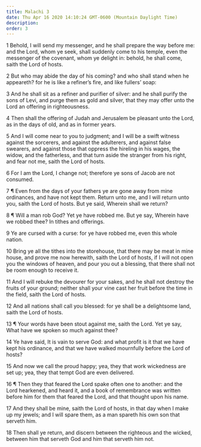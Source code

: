 ```yaml
---
title: Malachi 3
date: Thu Apr 16 2020 14:10:24 GMT-0600 (Mountain Daylight Time)
description: 
order: 3
---
```


<span></span>
<p>
  1 Behold, I will send my messenger, and he shall prepare the way before me:
  and the Lord, whom ye seek, shall suddenly come to his temple, even the
  messenger of the covenant, whom ye delight in: behold, he shall come, saith
  the Lord of hosts.
</p>
<p>
  2 But who may abide the day of his coming? and who shall stand when he
  appeareth? for he is like a refiner&#x2019;s fire, and like fullers&#x2019;
  soap:
</p>
<p>
  3 And he shall sit as a refiner and purifier of silver: and he shall purify
  the sons of Levi, and purge them as gold and silver, that they may offer unto
  the Lord an offering in righteousness.
</p>
<p>
  4 Then shall the offering of Judah and Jerusalem be pleasant unto the Lord, as
  in the days of old, and as in former years.
</p>
<p>
  5 And I will come near to you to judgment; and I will be a swift witness
  against the sorcerers, and against the adulterers, and against false swearers,
  and against those that oppress the hireling in his wages, the widow, and the
  fatherless, and that turn aside the stranger from his right, and fear not me,
  saith the Lord of hosts.
</p>
<p>
  6 For I am the Lord, I change not; therefore ye sons of Jacob are not
  consumed.
</p>
<p>
  7 &#xB6; Even from the days of your fathers ye are gone away from mine
  ordinances, and have not kept them. Return unto me, and I will return unto
  you, saith the Lord of hosts. But ye said, Wherein shall we return?
</p>
<p>
  8 &#xB6; Will a man rob God? Yet ye have robbed me. But ye say, Wherein have
  we robbed thee? In tithes and offerings.
</p>
<p>
  9 Ye are cursed with a curse: for ye have robbed me, even this whole nation.
</p>
<p>
  10 Bring ye all the tithes into the storehouse, that there may be meat in mine
  house, and prove me now herewith, saith the Lord of hosts, if I will not open
  you the windows of heaven, and pour you out a blessing, that there shall not
  be room enough to receive it.
</p>
<p>
  11 And I will rebuke the devourer for your sakes, and he shall not destroy the
  fruits of your ground; neither shall your vine cast her fruit before the time
  in the field, saith the Lord of hosts.
</p>
<p>
  12 And all nations shall call you blessed: for ye shall be a delightsome land,
  saith the Lord of hosts.
</p>
<p>
  13 &#xB6; Your words have been stout against me, saith the Lord. Yet ye say,
  What have we spoken so much against thee?
</p>
<span></span>
<p>
  14 Ye have said, It is vain to serve God: and what profit is it that we have
  kept his ordinance, and that we have walked mournfully before the Lord of
  hosts?
</p>
<p>
  15 And now we call the proud happy; yea, they that work wickedness are set up;
  yea, they that tempt God are even delivered.
</p>
<p>
  16 &#xB6; Then they that feared the Lord spake often one to another: and the
  Lord hearkened, and heard it, and a book of remembrance was written before him
  for them that feared the Lord, and that thought upon his name.
</p>
<p>
  17 And they shall be mine, saith the Lord of hosts, in that day when I make up
  my jewels; and I will spare them, as a man spareth his own son that serveth
  him.
</p>
<p>
  18 Then shall ye return, and discern between the righteous and the wicked,
  between him that serveth God and him that serveth him not.
</p>
